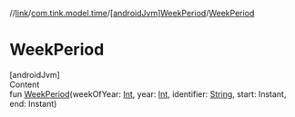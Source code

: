 //[link](../../index.md)/[com.tink.model.time](../index.md)/[[androidJvm]WeekPeriod](index.md)/[WeekPeriod](-week-period.md)



# WeekPeriod  
[androidJvm]  
Content  
fun [WeekPeriod](-week-period.md)(weekOfYear: [Int](https://kotlinlang.org/api/latest/jvm/stdlib/kotlin/-int/index.html), year: [Int](https://kotlinlang.org/api/latest/jvm/stdlib/kotlin/-int/index.html), identifier: [String](https://kotlinlang.org/api/latest/jvm/stdlib/kotlin/-string/index.html), start: Instant, end: Instant)  



